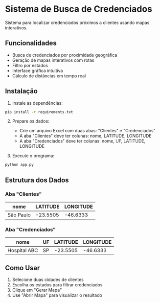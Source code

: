 # Sistema de Busca de Credenciados

Sistema para localizar credenciados próximos a clientes usando mapas interativos.

## Funcionalidades

- Busca de credenciados por proximidade geográfica
- Geração de mapas interativos com rotas
- Filtro por estados
- Interface gráfica intuitiva
- Cálculo de distâncias em tempo real

## Instalação

1. Instale as dependências:
```bash
pip install -r requirements.txt
```

2. Prepare os dados:
   - Crie um arquivo Excel com duas abas: "Clientes" e "Credenciados"
   - A aba "Clientes" deve ter colunas: nome, LATITUDE, LONGITUDE
   - A aba "Credenciados" deve ter colunas: nome, UF, LATITUDE, LONGITUDE

3. Execute o programa:
```bash
python app.py
```

## Estrutura dos Dados

### Aba "Clientes"
| nome | LATITUDE | LONGITUDE |
|------|----------|-----------|
| São Paulo | -23.5505 | -46.6333 |

### Aba "Credenciados"
| nome | UF | LATITUDE | LONGITUDE |
|------|----|----------|-----------|
| Hospital ABC | SP | -23.5505 | -46.6333 |

## Como Usar

1. Selecione duas cidades de clientes
2. Escolha os estados para filtrar credenciados
3. Clique em "Gerar Mapa"
4. Use "Abrir Mapa" para visualizar o resultado 